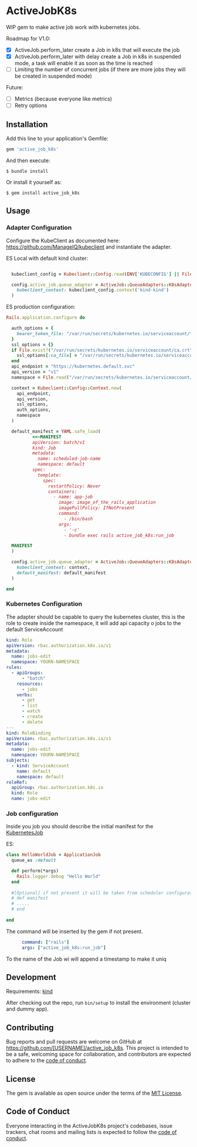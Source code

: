# ActiveJobK8s

WIP gem to make active job work with kubernetes jobs.

Roadmap for V1.0:
- [x] ActiveJob.perform_later create a Job in k8s that will execute the job
- [x] ActiveJob.perform_later with delay create a Job in k8s in suspended mode, 
      a task will enable it as soon as the time is reached
- [ ] Limiting the number of concurrent jobs (if there are more jobs they will be created in suspended mode)

Future:
- [ ] Metrics (because everyone like metrics)
- [ ] Retry options

## Installation

Add this line to your application's Gemfile:

```ruby
gem 'active_job_k8s'
```

And then execute:

    $ bundle install

Or install it yourself as:

    $ gem install active_job_k8s

## Usage

### Adapter Configuration
Configure the KubeClient as documented here: https://github.com/ManageIQ/kubeclient and instantiate the adapter.

ES Local with default kind cluster:
```ruby

  kubeclient_config = Kubeclient::Config.read(ENV['KUBECONFIG'] || File.join(Dir.home, '/.kube/config'))

  config.active_job.queue_adapter = ActiveJob::QueueAdapters::K8sAdapter.new(
    kubeclient_context: kubeclient_config.context('kind-kind')
  )

```
ES production configuration:
```ruby
Rails.application.configure do

  auth_options = {
    bearer_token_file: "/var/run/secrets/kubernetes.io/serviceaccount/token"
  }
  ssl_options = {}
  if File.exist?("/var/run/secrets/kubernetes.io/serviceaccount/ca.crt")
    ssl_options[:ca_file] = "/var/run/secrets/kubernetes.io/serviceaccount/ca.crt"
  end
  api_endpoint = "https://kubernetes.default.svc"
  api_version = "v1"
  namespace = File.read("/var/run/secrets/kubernetes.io/serviceaccount/namespace")

  context = Kubeclient::Config::Context.new(
    api_endpoint,
    api_version,
    ssl_options,
    auth_options,
    namespace
  )

  default_manifest = YAML.safe_load(
          <<~MANIFEST
          apiVersion: batch/v1
          kind: Job
          metadata:
            name: scheduled-job-name
            namespace: default
          spec:
            template:
              spec:
                restartPolicy: Never
                containers:
                  - name: app-job
                    image: image_of_the_rails_application
                    imagePullPolicy: IfNotPresent
                    command:
                      - /bin/bash
                    args:
                      - '-c'
                      - bundle exec rails active_job_k8s:run_job

  MANIFEST
  )

  config.active_job.queue_adapter = ActiveJob::QueueAdapters::K8sAdapter.new(
    kubeclient_context: context,
    default_manifest: default_manifest
  )

end
```

### Kubernetes Configuration

The adapter should be capable to query the kubernetes cluster, this is the role to create inside the namespace, it will
add api capacity o jobs to the default ServiceAccount

```yaml
kind: Role
apiVersion: rbac.authorization.k8s.io/v1
metadata:
  name: jobs-edit
  namespace: YOURN-NAMESPACE
rules:
  - apiGroups:
      - "batch"
    resources:
      - jobs
    verbs:
      - get
      - list
      - watch
      - create
      - delete
---
kind: RoleBinding
apiVersion: rbac.authorization.k8s.io/v1
metadata:
  name: jobs-edit
  namespace: YOURN-NAMESPACE
subjects:
  - kind: ServiceAccount
    name: default
    namespace: default
roleRef:
  apiGroup: rbac.authorization.k8s.io
  kind: Role
  name: jobs-edit
```

### Job configuration

Inside you job you should describe the initial manifest for the [KubernetesJob](https://kubernetes.io/docs/concepts/workloads/controllers/job/)

ES:
```ruby
class HelloWorldJob < ApplicationJob
  queue_as :default

  def perform(*args)
    Rails.logger.debug "Hello World"
  end
      
  #[Optional] if not present it will be taken from scheduler configuration
  # def manifest
  # .....
  # end 
      
end
```

The command will be inserted by the gem if not present.
```yaml
      command: ["rails"]
      args: ["active_job_k8s:run_job"]
```
To the name of the Job wi will append a timestamp to make it uniq

## Development

Requirements: [kind](https://kind.sigs.k8s.io/)

After checking out the repo, run `bin/setup` to install the environment (cluster and dummy app). 

## Contributing

Bug reports and pull requests are welcome on GitHub at https://github.com/[USERNAME]/active_job_k8s. This project is
intended to be a safe, welcoming space for collaboration, and contributors are expected to adhere to
the [code of conduct](https://github.com/oniram88/active_job_k8s/blob/master/CODE_OF_CONDUCT.md).

## License

The gem is available as open source under the terms of the [MIT License](https://opensource.org/licenses/MIT).

## Code of Conduct

Everyone interacting in the ActiveJobK8s project's codebases, issue trackers, chat rooms and mailing lists is expected
to follow the [code of conduct](https://github.com/[USERNAME]/active_job_k8s/blob/master/CODE_OF_CONDUCT.md).

